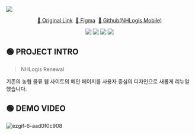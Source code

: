 <h1 style="display:none">NHLogis</h1>
<img src="https://capsule-render.vercel.app/api?type=Waving&&color=388E3C&height=300&section=header&text=🚛%20NHLogis%20&fontSize=90&fontColor=fff" />

<p style="text-align:center">
<a href="https://www.nhlogis.co.kr">🔗 Original Link</a>&nbsp;
<a href="https://www.figma.com/design/zviwqDW4wgk8ErU5mO8Wba/%EB%86%8D%ED%98%91%EB%AC%BC%EB%A5%98?node-id=1-2&t=MitlwGjvZX1f0YwK-1">🔗 Figma</a>&nbsp;
<a href="https://github.com/yenaf/nhlogis_m">🔗 Github(NHLogis Mobile)</a>
</p>

<p align="center">
    <img src="https://img.shields.io/badge/HTML5-E34F26?style=flat&logo=HTML5&logoColor=white" />
    <img src="https://img.shields.io/badge/CSS3-1572B6?style=flat&logo=CSS3&logoColor=white" />
    <img src="https://img.shields.io/badge/Figma-9d56f7?style=flat&logo=figma&logoColor=white" />
    <img src="https://img.shields.io/badge/jQuery-78cef4?style=flat&logo=jquery&logoColor=white" />
</p>

## 🟢 PROJECT INTRO

> NHLogis Renewal

<p>
기존의 농협 물류 웹 사이트의 메인 페이지를 사용자 중심의 디자인으로 새롭게 리뉴얼 했습니다.
</p>

## 🟢 DEMO VIDEO

![ezgif-6-aad0f0c908](https://github.com/user-attachments/assets/fbb02932-fde4-4afc-bc34-eb70ded308f6)
